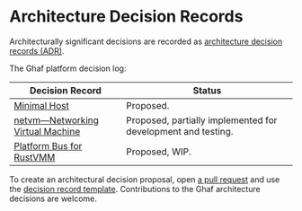 <!--
    Copyright 2022-2023 TII (SSRC) and the Ghaf contributors
    SPDX-License-Identifier: CC-BY-SA-4.0
-->

# Architecture Decision Records

Architecturally significant decisions are recorded as [architecture decision records (ADR)](https://adr.github.io).

The Ghaf platform decision log:

| Decision Record | Status |
| -------- | ----------- |
| [Minimal Host](../architecture/adr/minimal-host.md) | Proposed. |
| [netvm—Networking Virtual Machine](../architecture/adr/netvm.md) | Proposed, partially implemented for development and testing. |
| [Platform Bus for RustVMM](../architecture/adr/platform-bus-passthrough-support.md) | Proposed, WIP. |


To create an architectural decision proposal, open [a pull request](https://github.com/tiiuae/ghaf/blob/main/CONTRIBUTING.md#contributing-documentation) and use the [decision record template](https://github.com/tiiuae/ghaf/blob/main/docs/src/architecture/adr/template.md). Contributions to the Ghaf architecture decisions are welcome.
